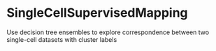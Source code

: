 # SingleCellSupervisedMapping
Use decision tree ensembles to explore correspondence between two single-cell datasets with cluster labels
